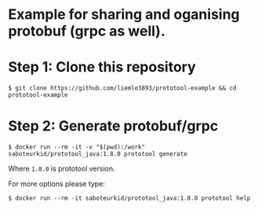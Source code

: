 
# Example for sharing and oganising protobuf (grpc as well).

# Step 1: Clone this repository

```shell
$ git clone https://github.com/liemle3893/prototool-example && cd prototool-example
```

# Step 2: Generate protobuf/grpc
```shell
$ docker run --rm -it -v "$(pwd):/work" saboteurkid/prototool_java:1.8.0 prototool generate
```
Where `1.8.0` is prototool version.

For more options please type:
```shell
$ docker run --rm -it saboteurkid/prototool_java:1.8.0 prototool help
```
